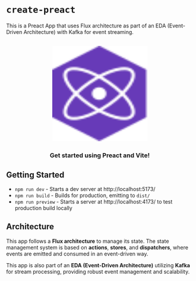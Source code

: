 # `create-preact`

This is a Preact App that uses Flux architecture as part of an EDA (Event-Driven Architecture) with Kafka for event streaming.

<h2 align="center">
  <img height="256" width="256" src="./src/assets/preact.svg">
</h2>

<h3 align="center">Get started using Preact and Vite!</h3>

## Getting Started

- `npm run dev` - Starts a dev server at http://localhost:5173/
- `npm run build` - Builds for production, emitting to `dist/`
- `npm run preview` - Starts a server at http://localhost:4173/ to test production build locally

## Architecture

This app follows a **Flux architecture** to manage its state. The state management system is based on **actions**, **stores**, and **dispatchers**, where events are emitted and consumed in an event-driven way.

This app is also part of an **EDA (Event-Driven Architecture)** utilizing **Kafka** for stream processing, providing robust event management and scalability.
